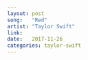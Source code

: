 ```yaml
---
layout: post
song:   "Red"
artist: "Taylor Swift"
link:
date:   2017-11-26
categories: taylor-swift
---
```


